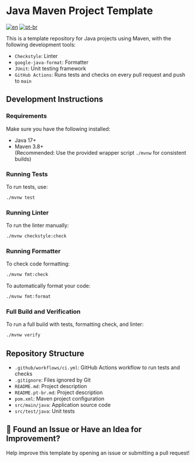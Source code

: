 # Java Maven Project Template
[![en](https://img.shields.io/badge/lang-en-blue.svg)](https://github.com/nathanassis/java-maven-project-template/blob/main/README.md)
[![pt-br](https://img.shields.io/badge/lang-pt--br-green.svg)](https://github.com/nathanassis/java-maven-project-template/blob/main/README.pt-br.md)

This is a template repository for Java projects using Maven, with the following development tools:

* `Checkstyle`: Linter
* `google-java-format`: Formatter
* `JUnit`: Unit testing framework  
* `GitHub Actions`: Runs tests and checks on every pull request and push to `main`

## Development Instructions

### Requirements

Make sure you have the following installed:

- Java 17+
- Maven 3.8+  
  (Recommended: Use the provided wrapper script `./mvnw` for consistent builds)

### Running Tests

To run tests, use:

```sh
./mvnw test
```

### Running Linter

To run the linter manually:

```sh
./mvnw checkstyle:check
```

### Running Formatter

To check code formatting:

```sh
./mvnw fmt:check
```

To automatically format your code:

```sh
./mvnw fmt:format
```

### Full Build and Verification

To run a full build with tests, formatting check, and linter:

```sh
./mvnw verify
```

## Repository Structure

* `.github/workflows/ci.yml`: GitHub Actions workflow to run tests and checks
* `.gitignore`: Files ignored by Git
* `README.md`: Project description
* `README.pt-br.md`: Project description
* `pom.xml`: Maven project configuration
* `src/main/java`: Application source code
* `src/test/java`: Unit tests

## 🔎 Found an Issue or Have an Idea for Improvement?

Help improve this template by opening an issue or submitting a pull request!